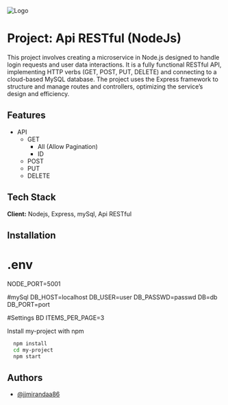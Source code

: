 ![Logo](https://tesaliacbc.com/wp-content/uploads/2018/02/tesalia-cbc-logo.png)

# Project: Api RESTful (NodeJs)

This project involves creating a microservice in Node.js designed to handle login requests and user data interactions. It is a fully functional RESTful API, implementing HTTP verbs (GET, POST, PUT, DELETE) and connecting to a cloud-based MySQL database. The project uses the Express framework to structure and manage routes and controllers, optimizing the service’s design and efficiency.

## Features

- API
  - GET
    - All (Allow Pagination)
    - ID
  - POST
  - PUT
  - DELETE

## Tech Stack

**Client:** Nodejs, Express, mySql, Api RESTful

## Installation

# .env

NODE_PORT=5001

#mySql
DB_HOST=localhost
DB_USER=user
DB_PASSWD=passwd
DB=db
DB_PORT=port

#Settings BD
ITEMS_PER_PAGE=3

Install my-project with npm

```bash
  npm install
  cd my-project
  npm start
```

## Authors

- [@jjmirandaa86](https://www.acertijo.dev)
